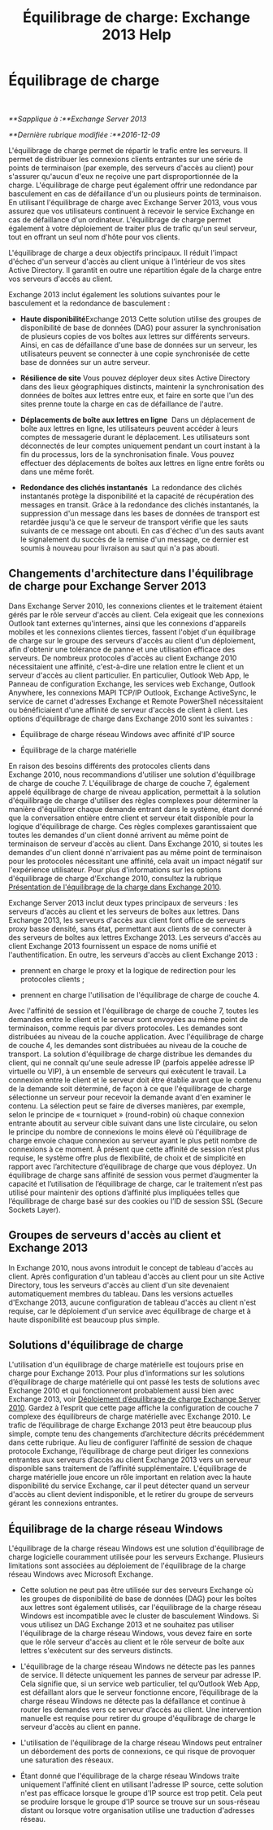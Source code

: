 ﻿---
title: 'Équilibrage de charge: Exchange 2013 Help'
TOCTitle: Équilibrage de charge
ms:assetid: f572c193-6f3a-400e-9085-a9d3e5e18c59
ms:mtpsurl: https://technet.microsoft.com/fr-fr/library/JJ898588(v=EXCHG.150)
ms:contentKeyID: 51407259
ms.date: 04/24/2018
mtps_version: v=EXCHG.150
ms.translationtype: HT
---

# Équilibrage de charge

 

_**Sapplique à :**Exchange Server 2013_

_**Dernière rubrique modifiée :**2016-12-09_

L'équilibrage de charge permet de répartir le trafic entre les serveurs. Il permet de distribuer les connexions clients entrantes sur une série de points de terminaison (par exemple, des serveurs d'accès au client) pour s'assurer qu'aucun d'eux ne reçoive une part disproportionnée de la charge. L'équilibrage de charge peut également offrir une redondance par basculement en cas de défaillance d'un ou plusieurs points de terminaison. En utilisant l'équilibrage de charge avec Exchange Server 2013, vous vous assurez que vos utilisateurs continuent à recevoir le service Exchange en cas de défaillance d'un ordinateur. L'équilibrage de charge permet également à votre déploiement de traiter plus de trafic qu'un seul serveur, tout en offrant un seul nom d'hôte pour vos clients.

L'équilibrage de charge a deux objectifs principaux. Il réduit l'impact d'échec d'un serveur d'accès au client unique à l'intérieur de vos sites Active Directory. Il garantit en outre une répartition égale de la charge entre vos serveurs d'accès au client.

Exchange 2013 inclut également les solutions suivantes pour le basculement et la redondance de basculement :

  - **Haute disponibilité**Exchange 2013 Cette solution utilise des groupes de disponibilité de base de données (DAG) pour assurer la synchronisation de plusieurs copies de vos boîtes aux lettres sur différents serveurs. Ainsi, en cas de défaillance d'une base de données sur un serveur, les utilisateurs peuvent se connecter à une copie synchronisée de cette base de données sur un autre serveur.

  - **Résilience de site** Vous pouvez déployer deux sites Active Directory dans des lieux géographiques distincts, maintenir la synchronisation des données de boîtes aux lettres entre eux, et faire en sorte que l'un des sites prenne toute la charge en cas de défaillance de l'autre.

  - **Déplacements de boîte aux lettres en ligne**  Dans un déplacement de boîte aux lettres en ligne, les utilisateurs peuvent accéder à leurs comptes de messagerie durant le déplacement. Les utilisateurs sont déconnectés de leur comptes uniquement pendant un court instant à la fin du processus, lors de la synchronisation finale. Vous pouvez effectuer des déplacements de boîtes aux lettres en ligne entre forêts ou dans une même forêt.

  - **Redondance des clichés instantanés**  La redondance des clichés instantanés protège la disponibilité et la capacité de récupération des messages en transit. Grâce à la redondance des clichés instantanés, la suppression d'un message dans les bases de données de transport est retardée jusqu'à ce que le serveur de transport vérifie que les sauts suivants de ce message ont abouti. En cas d'échec d'un des sauts avant le signalement du succès de la remise d'un message, ce dernier est soumis à nouveau pour livraison au saut qui n'a pas abouti.

## Changements d'architecture dans l'équilibrage de charge pour Exchange Server 2013

Dans Exchange Server 2010, les connexions clientes et le traitement étaient gérés par le rôle serveur d'accès au client. Cela exigeait que les connexions Outlook tant externes qu'internes, ainsi que les connexions d'appareils mobiles et les connexions clientes tierces, fassent l'objet d'un équilibrage de charge sur le groupe des serveurs d'accès au client d'un déploiement, afin d'obtenir une tolérance de panne et une utilisation efficace des serveurs. De nombreux protocoles d'accès au client Exchange 2010 nécessitaient une affinité, c'est-à-dire une relation entre le client et un serveur d'accès au client particulier. En particulier, Outlook Web App, le Panneau de configuration Exchange, les services web Exchange, Outlook Anywhere, les connexions MAPI TCP/IP Outlook, Exchange ActiveSync, le service de carnet d'adresses Exchange et Remote PowerShell nécessitaient ou bénéficiaient d'une affinité de serveur d'accès de client à client. Les options d'équilibrage de charge dans Exchange 2010 sont les suivantes :

  - Équilibrage de charge réseau Windows avec affinité d'IP source

  - Équilibrage de la charge matérielle

En raison des besoins différents des protocoles clients dans Exchange 2010, nous recommandions d'utiliser une solution d'équilibrage de charge de couche 7. L'équilibrage de charge de couche 7, également appelé équilibrage de charge de niveau application, permettait à la solution d'équilibrage de charge d'utiliser des règles complexes pour déterminer la manière d'équilibrer chaque demande entrant dans le système, étant donné que la conversation entière entre client et serveur était disponible pour la logique d'équilibrage de charge. Ces règles complexes garantissaient que toutes les demandes d'un client donné arrivent au même point de terminaison de serveur d'accès au client. Dans Exchange 2010, si toutes les demandes d'un client donné n'arrivaient pas au même point de terminaison pour les protocoles nécessitant une affinité, cela avait un impact négatif sur l'expérience utilisateur. Pour plus d'informations sur les options d'équilibrage de charge d'Exchange 2010, consultez la rubrique [Présentation de l'équilibrage de la charge dans Exchange 2010](https://go.microsoft.com/fwlink/p/?linkid=196447).

Exchange Server 2013 inclut deux types principaux de serveurs : les serveurs d'accès au client et les serveurs de boîtes aux lettres. Dans Exchange 2013, les serveurs d'accès aux client font office de serveurs proxy basse densité, sans état, permettant aux clients de se connecter à des serveurs de boîtes aux lettres Exchange 2013. Les serveurs d'accès au client Exchange 2013 fournissent un espace de noms unifié et l'authentification. En outre, les serveurs d'accès au client Exchange 2013 :

  - prennent en charge le proxy et la logique de redirection pour les protocoles clients ;

  - prennent en charge l'utilisation de l'équilibrage de charge de couche 4.

Avec l'affinité de session et l'équilibrage de charge de couche 7, toutes les demandes entre le client et le serveur sont envoyées au même point de terminaison, comme requis par divers protocoles. Les demandes sont distribuées au niveau de la couche application. Avec l'équilibrage de charge de couche 4, les demandes sont distribuées au niveau de la couche de transport. La solution d'équilibrage de charge distribue les demandes du client, qui ne connaît qu'une seule adresse IP (parfois appelée adresse IP virtuelle ou VIP), à un ensemble de serveurs qui exécutent le travail. La connexion entre le client et le serveur doit être établie avant que le contenu de la demande soit déterminé, de façon à ce que l'équilibrage de charge sélectionne un serveur pour recevoir la demande avant d'en examiner le contenu. La sélection peut se faire de diverses manières, par exemple, selon le principe de « tourniquet » (round-robin) où chaque connexion entrante aboutit au serveur cible suivant dans une liste circulaire, ou selon le principe du nombre de connexions le moins élevé où l'équilibrage de charge envoie chaque connexion au serveur ayant le plus petit nombre de connexions à ce moment. À présent que cette affinité de session n’est plus requise, le système offre plus de flexibilité, de choix et de simplicité en rapport avec l’architecture d’équilibrage de charge que vous déployez. Un équilibrage de charge sans affinité de session vous permet d’augmenter la capacité et l’utilisation de l’équilibrage de charge, car le traitement n’est pas utilisé pour maintenir des options d’affinité plus impliquées telles que l’équilibrage de charge basé sur des cookies ou l’ID de session SSL (Secure Sockets Layer).

## Groupes de serveurs d'accès au client et Exchange 2013

In Exchange 2010, nous avons introduit le concept de tableau d'accès au client. Après configuration d'un tableau d'accès au client pour un site Active Directory, tous les serveurs d'accès au client d'un site devenaient automatiquement membres du tableau. Dans les versions actuelles d'Exchange 2013, aucune configuration de tableau d'accès au client n'est requise, car le déploiement d'un service avec équilibrage de charge et à haute disponibilité est beaucoup plus simple.

## Solutions d'équilibrage de charge

L'utilisation d'un équilibrage de charge matérielle est toujours prise en charge pour Exchange 2013. Pour plus d’informations sur les solutions d’équilibrage de charge matérielle qui ont passé les tests de solutions avec Exchange 2010 et qui fonctionneront probablement aussi bien avec Exchange 2013, voir [Déploiement d’équilibrage de charge Exchange Server 2010](https://go.microsoft.com/fwlink/p/?linkid=261834). Gardez à l’esprit que cette page affiche la configuration de couche 7 complexe des équilibreurs de charge matérielle avec Exchange 2010. Le trafic de l’équilibrage de charge Exchange 2013 peut être beaucoup plus simple, compte tenu des changements d’architecture décrits précédemment dans cette rubrique. Au lieu de configurer l’affinité de session de chaque protocole Exchange, l’équilibrage de charge peut diriger les connexions entrantes aux serveurs d’accès au client Exchange 2013 vers un serveur disponible sans traitement de l’affinité supplémentaire. L'équilibrage de charge matérielle joue encore un rôle important en relation avec la haute disponibilité du service Exchange, car il peut détecter quand un serveur d'accès au client devient indisponible, et le retirer du groupe de serveurs gérant les connexions entrantes.

## Équilibrage de la charge réseau Windows

L'équilibrage de la charge réseau Windows est une solution d'équilibrage de charge logicielle couramment utilisée pour les serveurs Exchange. Plusieurs limitations sont associées au déploiement de l'équilibrage de la charge réseau Windows avec Microsoft Exchange.

  - Cette solution ne peut pas être utilisée sur des serveurs Exchange où les groupes de disponibilité de base de données (DAG) pour les boîtes aux lettres sont également utilisés, car l'équilibrage de la charge réseau Windows est incompatible avec le cluster de basculement Windows. Si vous utilisez un DAG Exchange 2013 et ne souhaitez pas utiliser l'équilibrage de la charge réseau Windows, vous devez faire en sorte que le rôle serveur d'accès au client et le rôle serveur de boîte aux lettres s'exécutent sur des serveurs distincts.

  - L'équilibrage de la charge réseau Windows ne détecte pas les pannes de service. Il détecte uniquement les pannes de serveur par adresse IP. Cela signifie que, si un service web particulier, tel qu’Outlook Web App, est défaillant alors que le serveur fonctionne encore, l’équilibrage de la charge réseau Windows ne détecte pas la défaillance et continue à router les demandes vers ce serveur d’accès au client. Une intervention manuelle est requise pour retirer du groupe d'équilibrage de charge le serveur d'accès au client en panne.

  - L'utilisation de l'équilibrage de la charge réseau Windows peut entraîner un débordement des ports de connexions, ce qui risque de provoquer une saturation des réseaux.

  - Étant donné que l'équilibrage de la charge réseau Windows traite uniquement l'affinité client en utilisant l'adresse IP source, cette solution n'est pas efficace lorsque le groupe d'IP source est trop petit. Cela peut se produire lorsque le groupe d'IP source se trouve sur un sous-réseau distant ou lorsque votre organisation utilise une traduction d'adresses réseau.

